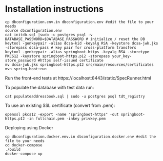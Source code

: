 Installation instructions
=========================


```
cp dbconfiguration.env.in dbconfiguration.env #edit the file to your needs
source dbconfiguration.env
cat initdb.sql |sudo -u postgres psql -v DATABASE_PASSWORD=$DATABASE_PASSWORD # initialize / reset the DB
keytool -genkeypair -alias dcsa-kid -keyalg RSA -keystore dcsa-jwk.jks -storepass dcsa-pass # key pair for cross-platform transfers
keytool -genkeypair -alias springboot-https -keyalg RSA -storetype PKCS12 -keystore springboot-https.p12 -storepass your_key-store_password #https self-issued certificate
mv dcsa-jwk.jks springboot-https.p12 src/main/resources/certificates
mvn spring-boot:run
```

Run the front-end tests at https://localhost:8443/static/SpecRunner.html

To populate the database with test data run:
```
cat populateaddressbook.sql | sudo -u postgres psql tdt_registry
```

To use an existing SSL certificate (convert from .pem):
```
openssl pkcs12 -export -name "springboot-https" -out springboot-https.p12 -in fullchain.pem -inkey privkey.pem
```

Deploying using Docker
```
cp dbconfiguration.docker.env.in dbconfiguration.docker.env #edit the file to your needs
cd docker-compose
./build
docker-compose up
```
